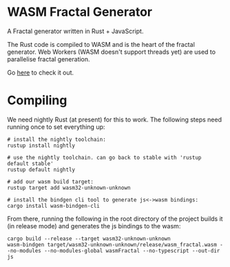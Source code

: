 # WASM Fractal Generator

A Fractal generator written in Rust + JavaScript.

The Rust code is compiled to WASM and is the heart of the fractal generator. Web Workers (WASM doesn't support threads yet) are used to parallelise fractal generation.

Go [here](https://jsdw.github.io/wasm-fractal) to check it out.

# Compiling

We need nightly Rust (at present) for this to work. The following steps need running once to set everything up:

```
# install the nightly toolchain:
rustup install nightly

# use the nightly toolchain. can go back to stable with 'rustup default stable'
rustup default nightly

# add our wasm build target:
rustup target add wasm32-unknown-unknown

# install the bindgen cli tool to generate js<->wasm bindings:
cargo install wasm-bindgen-cli
```

From there, running the following in the root directory of the project builds it (in release mode) and generates the js bindings to the wasm:

```
cargo build --release --target wasm32-unknown-unknown
wasm-bindgen target/wasm32-unknown-unknown/release/wasm_fractal.wasm --no-modules --no-modules-global wasmFractal --no-typescript --out-dir js
```